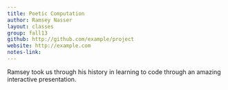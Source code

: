 ```yaml
---
title: Poetic Computation
author: Ramsey Nasser
layout: classes
group: fall13
github: http://github.com/example/project
website: http://example.com
notes-link:
---
```

Ramsey took us through his history in learning to code through an amazing interactive presentation.